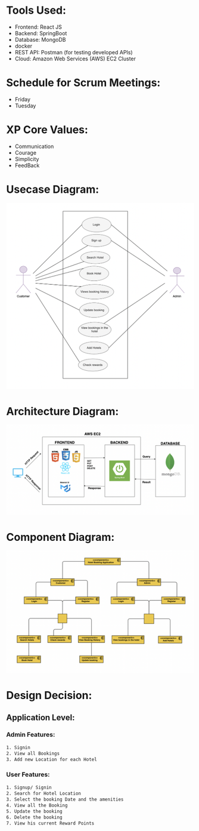 # Tools Used:

 * Frontend: React JS
 * Backend: SpringBoot
 * Database: MongoDB
 * docker 
 * REST API: Postman (for testing developed APIs)
 * Cloud: Amazon Web Services (AWS) EC2 Cluster

# Schedule for Scrum Meetings:

 * Friday
 * Tuesday


# XP Core Values:

 * Communication
 * Courage
 * Simplicity
 * FeedBack

# Usecase Diagram:

![](https://github.com/gopinathsjsu/team-project-incognito/blob/main/Usecase_Diagram.png)


# Architecture Diagram:

![](https://github.com/gopinathsjsu/team-project-incognito/blob/main/Architecture_Diagram.png)

# Component Diagram:

![](https://github.com/gopinathsjsu/team-project-incognito/blob/main/Component_Diagram.png)

# Design Decision:

## Application Level:

### Admin Features:

    1. Signin
    2. View all Bookings
    3. Add new Location for each Hotel

### User Features:

    1. Signup/ Signin
    2. Search for Hotel Location
    3. Select the booking Date and the amenities
    4. View all the Booking
    5. Update the booking
    6. Delete the booking
    7. View his current Reward Points



